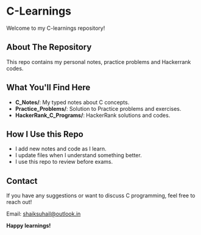 # C-Learnings

Welcome to my C-learnings repository!

## About The Repository
 This repo contains my personal notes, practice problems and Hackerrank codes.

## What You'll Find Here
- **C_Notes/**: My typed notes about C concepts.
- **Practice_Problems/**: Solution to Practice problems and exercises.
- **HackerRank_C_Programs/**: HackerRank solutions and codes.

## How I Use this Repo
- I add new notes and code as I learn.
- I update files when I understand something better.
- I use this repo to review before exams.

## Contact

If you have any suggestions or want to discuss C programming, feel free to reach out!

Email: [shaiksuhail@outlook.in](mailto:shaiksuhail@outlook.in)


**Happy learnings!**




